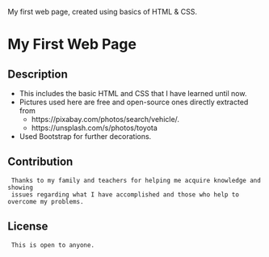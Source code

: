 My first web page, created using basics of HTML & CSS.
# My First Web Page
## Description
<ul>
  <li>
    This includes the basic HTML and CSS that I have learned until now.
  </li>
  <li>
    Pictures used here are free and open-source ones directly extracted from
	  <ul>
	    <li>
		https://pixabay.com/photos/search/vehicle/.
	    </li>
	    <li>
		https://unsplash.com/s/photos/toyota
	    </li>
	  </ul>
  </li>
  <li>
     Used Bootstrap for further decorations.
  </li>
</ul>

## Contribution
	 Thanks to my family and teachers for helping me acquire knowledge and showing 
  	 issues regarding what I have accomplished and those who help to overcome my problems. 

## License
	 This is open to anyone.
  	  
